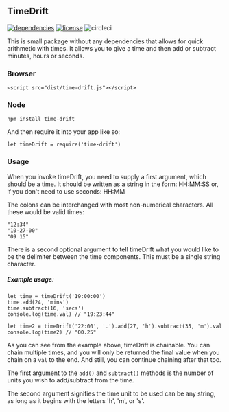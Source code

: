 ## TimeDrift


[![dependencies](https://img.shields.io/badge/dependencies-none-green.svg)](https://img.shields.io/badge/dependencies-none-green.svg) [![license](https://img.shields.io/badge/license-MIT-blue.svg)](https://opensource.org/licenses/MIT) ![circleci](https://img.shields.io/circleci/project/github/RedSparr0w/node-csgo-parser.svg?style=popout/too-old-to-code/time-drift/tree/master.svg?style=svg)



This is small package without any dependencies that allows for quick arithmetic with times.
It allows you to give a time and then add or subtract minutes, hours or seconds.

### Browser
```
<script src="dist/time-drift.js"></script>
```

### Node
```
npm install time-drift
```

And then require it into your app like so:

```
let timeDrift = require('time-drift')
```

### Usage

When you invoke timeDrift, you need to supply a first argument, which should be a time. It should be written as a string in the form: HH:MM:SS or, if you don't need to use seconds: HH:MM

The colons can be interchanged with most non-numerical characters. All these would be valid times:

```
"12:34"
"10-27-00"
"09 15"

```

There is a second optional argument to tell timeDrift what you would like to be the delimiter between the time components. This must be a single string character.

##### Example usage:

```
let time = timeDrift('19:00:00')
time.add(24, 'mins')
time.subtract(16, 'secs')
console.log(time.val) // "19:23:44"

let time2 = timeDrift('22:00', '.').add(27, 'h').subtract(35, 'm').val
console.log(time2) // "00.25"
```

As you can see from the example above, timeDrift is chainable. You can chain multiple times, and you will only be returned the final value when you chain on a `val` to the end. And still, you can continue chaining after that too.

The first argument to the `add()` and `subtract()` methods is the number of units you wish to add/subtract from the time.

The second argument signifies the time unit to be used can be any string, as long as it begins with the letters 'h', 'm', or 's'.